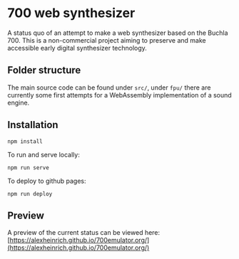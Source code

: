 # 700 web synthesizer

A status quo of an attempt to make a web synthesizer based on the Buchla 700. This is a non-commercial project aiming to preserve and make accessible early digital synthesizer technology.

## Folder structure
The main source code can be found under `src/`, under `fpu/` there are currently some first attempts for a WebAssembly implementation of a sound engine.

## Installation
```
npm install
```

To run and serve locally:
```
npm run serve
```

To deploy to github pages:
```
npm run deploy
```
## Preview
A preview of the current status can be viewed here: [https://alexheinrich.github.io/700emulator.org/](https://alexheinrich.github.io/700emulator.org/)
